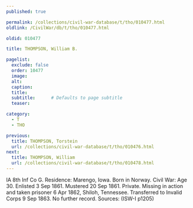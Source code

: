```yaml
---
published: true

permalink: /collections/civil-war-database/t/tho/010477.html
oldlink: /CivilWar/db/t/tho/010477.html

oldid: 010477

title: THOMPSON, William B.

pagelist:
  exclude: false
  order: 10477
  image: 
  alt:
  caption:
  title:
  subtitle:      # Defaults to page subtitle
  teaser:

category: 
  - T 
  - THO

previous:
  title: THOMPSON, Torstein
  url: /collections/civil-war-database/t/tho/010476.html  
next:
  title: THOMPSON, William
  url: /collections/civil-war-database/t/tho/010478.html   
---
```

IA 8th Inf Co G. Residence: Marengo, Iowa. Born in Norway. Civil War: Age 30. Enlisted 3 Sep 1861. Mustered 20 Sep 1861. Private. Missing in action and taken prisoner 6 Apr 1862, Shiloh, Tennessee. Transferred to Invalid Corps 9 Sep 1863. No further record. Sources: (ISW-I p1205)